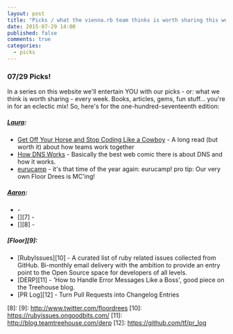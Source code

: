 ```yaml
---
layout: post
title: "Picks / what the vienna.rb team thinks is worth sharing this week"
date: 2015-07-29 14:00
published: false
comments: true
categories:
  - picks
---
```


### 07/29 Picks!

In a series on this website we'll entertain YOU with our picks - or: what we think is worth sharing - every week.
Books, articles, gems, fun stuff... you're in for an eclectic mix! So, here's for the one-hundred-seventeenth edition:

##### [Laura][1]:
- [Get Off Your Horse and Stop Coding Like a Cowboy][2] - A long read (but worth it) about how teams work together
- [How DNS Works][3] - Basically the best web comic there is about DNS and how it works.
- [eurucamp][4] - it's that time of the year again: eurucamp! pro tip: Our very own Floor Drees is MC'ing!

##### [Aaron][5]:
- [][6] -
- [][7] -
- [][8] -


##### [Floor][9]:
- [RubyIssues][10] - A curated list of ruby related issues collected from GitHub. Bi-monthly email delivery with the ambition to provide an entry point to the Open Source space for developers of all levels.
- [DERP][11] - 'How to Handle Error Messages Like a Boss', good piece on the Treehouse blog.
- [PR Log][12] - Turn Pull Requests into Changelog Entries


[1]: http://www.twitter.com/alicetragedy
[2]: http://blog.thefirehoseproject.com/posts/best-team-tactics-to-write-software
[3]: https://howdns.works/
[4]: http://2015.eurucamp.org/
[5]: http://www.twitter.com/mraaroncruz
[6]:
[7]:
[8]:
[9]: http://www.twitter.com/floordrees
[10]: https://rubyissues.ongoodbits.com/
[11]: http://blog.teamtreehouse.com/derp
[12]: https://github.com/tf/pr_log
